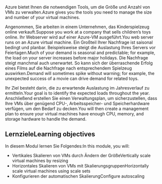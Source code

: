 <span data-ttu-id="4631d-101">Azure bietet Ihnen die notwendigen Tools, um die Größe und Anzahl von VMs zu verwalten.</span><span class="sxs-lookup"><span data-stu-id="4631d-101">Azure gives you the tools you need to manage the size and number of your virtual machines.</span></span> 

<span data-ttu-id="4631d-102">Angenommen, Sie arbeiten in einem Unternehmen, das Kinderspielzeug online verkauft.</span><span class="sxs-lookup"><span data-stu-id="4631d-102">Suppose you work at a company that sells children’s toys online.</span></span> <span data-ttu-id="4631d-103">Ihr Webserver wird auf einer Azure-VM ausgeführt.</span><span class="sxs-lookup"><span data-stu-id="4631d-103">You web server runs on an Azure virtual machine.</span></span> <span data-ttu-id="4631d-104">Ein Großteil Ihrer Nachfrage ist saisonal bedingt und planbar. Beispielsweise steigt die Auslastung Ihres Servers vor Feiertagen.</span><span class="sxs-lookup"><span data-stu-id="4631d-104">Much of your demand is seasonal and predictable; for example, the load on your server increases before major holidays.</span></span> <span data-ttu-id="4631d-105">Die Nachfrage steigt manchmal auch unerwartet. So kann sich der überraschende Erfolg eines Films auf die Nachfrage nach entsprechendem Spielzeug auswirken.</span><span class="sxs-lookup"><span data-stu-id="4631d-105">Demand will sometimes spike without warning; for example, the unexpected success of a movie can drive demand for related toys.</span></span>

<span data-ttu-id="4631d-106">Ihr Ziel besteht darin, die zu erwartende Auslastung im Jahresverlauf zu ermitteln.</span><span class="sxs-lookup"><span data-stu-id="4631d-106">Your goal is to identify the expected loads throughout the year.</span></span> <span data-ttu-id="4631d-107">Anschließend erstellen Sie einen Verwaltungsplan, um sicherzustellen, dass Ihre VMs über genügend CPU-, Arbeitsspeicher- und Speicherhardware verfügen, um den Bedarf zu decken.</span><span class="sxs-lookup"><span data-stu-id="4631d-107">You will then create a management plan to ensure your virtual machines have enough CPU, memory, and storage hardware to handle the demand.</span></span>

## <a name="learning-objectives"></a><span data-ttu-id="4631d-108">Lernziele</span><span class="sxs-lookup"><span data-stu-id="4631d-108">Learning objectives</span></span>

<span data-ttu-id="4631d-109">In diesem Modul lernen Sie Folgendes:</span><span class="sxs-lookup"><span data-stu-id="4631d-109">In this module, you will:</span></span>
- <span data-ttu-id="4631d-110">Vertikales Skalieren von VMs durch Ändern der Größe</span><span class="sxs-lookup"><span data-stu-id="4631d-110">Vertically scale virtual machines by resizing</span></span>
- <span data-ttu-id="4631d-111">Horizontales Skalieren von VMs mit Skalierungsgruppen</span><span class="sxs-lookup"><span data-stu-id="4631d-111">Horizontally scale virtual machines using scale sets</span></span>
- <span data-ttu-id="4631d-112">Konfigurieren der automatischen Skalierung</span><span class="sxs-lookup"><span data-stu-id="4631d-112">Configure autoscaling</span></span>